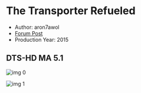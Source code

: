 # The Transporter Refueled

* Author: aron7awol
* [Forum Post](https://www.avsforum.com/threads/bass-eq-for-filtered-movies.2995212/post-58332052)
* Production Year: 2015

## DTS-HD MA 5.1

![img 0](https://i.imgur.com/Ja6PoaX.jpg)

![img 1](https://i.imgur.com/okAxZCA.jpg)

